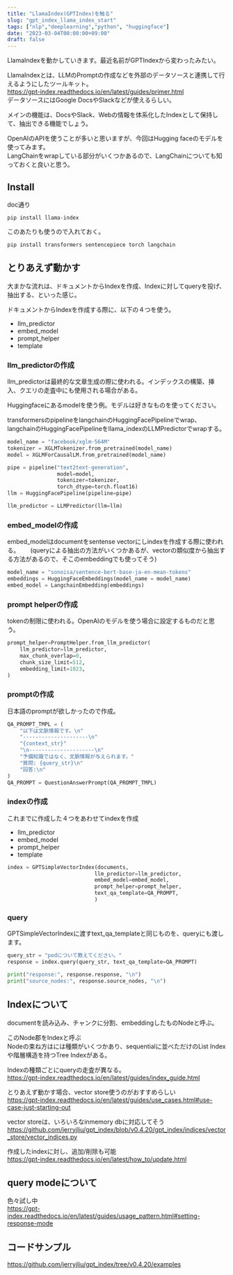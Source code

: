 ```yaml
---
title: "LlamaIndex(GPTIndex)を触る"
slug: "gpt_index_llama_index_start"
tags: ["nlp","deeplearning","python", "huggingface"]
date: "2023-03-04T00:00:00+09:00"
draft: false
---
```


LlamaIndexを動かしていきます。最近名前がGPTIndexから変わったみたい。

LlamaIndexとは、LLMのPromptの作成などを外部のデータソースと連携して行えるようにしたツールキット。  
https://gpt-index.readthedocs.io/en/latest/guides/primer.html  
データソースにはGoogle DocsやSlackなどが使えるらしい。

メインの機能は、DocsやSlack、Webの情報を体系化したIndexとして保持して、抽出できる機能でしょう。

OpenAIのAPIを使うことが多いと思いますが、今回はHugging faceのモデルを使ってみます。  
LangChainをwrapしている部分がいくつかあるので、LangChainについても知っておくと良いと思う。

## Install
doc通り

`pip install llama-index`


このあたりも使うので入れておく。

`pip install transformers sentencepiece torch langchain`

## とりあえず動かす
大まかな流れは、ドキュメントからIndexを作成、Indexに対してqueryを投げ、抽出する、といった感じ。

ドキュメントからIndexを作成する際に、以下の４つを使う。

- llm_predictor
- embed_model
- prompt_helper
- template

### llm_predictorの作成
llm_predictorは最終的な文章生成の際に使われる。インデックスの構築、挿入、クエリの走査中にも使用される場合がある。

Huggingfaceにあるmodelを使う例。モデルは好きなものを使ってください。

transformersのpipelineをlangchainのHuggingFacePipelineでwrap、  
langchainのHuggingFacePipelineをllama_indexのLLMPredictorでwrapする。

```python
model_name = "facebook/xglm-564M"
tokenizer = XGLMTokenizer.from_pretrained(model_name)
model = XGLMForCausalLM.from_pretrained(model_name)

pipe = pipeline("text2text-generation",
                model=model,
                tokenizer=tokenizer,
                torch_dtype=torch.float16)                
llm = HuggingFacePipeline(pipeline=pipe)

llm_predictor = LLMPredictor(llm=llm)
```

### embed_modelの作成
embed_modelはdocumentをsentense vectorにしindexを作成する際に使われる。　　
(queryによる抽出の方法がいくつかあるが、vectorの類似度から抽出する方法があるので、そこのembeddingでも使ってそう)　　


```python
model_name = "sonoisa/sentence-bert-base-ja-en-mean-tokens"
embeddings = HuggingFaceEmbeddings(model_name = model_name)
embed_model = LangchainEmbedding(embeddings)
```

### prompt helperの作成
tokenの制限に使われる。OpenAIのモデルを使う場合に設定するものだと思う。

```python
prompt_helper=PromptHelper.from_llm_predictor(
    llm_predictor=llm_predictor,
    max_chunk_overlap=0,
    chunk_size_limit=512,
    embedding_limit=1023,
)
```


### promptの作成
日本語のpromptが欲しかったので作成。

```python
QA_PROMPT_TMPL = (
    "以下は文脈情報です。\n"
    "---------------------\n"
    "{context_str}"
    "\n---------------------\n"
    "予備知識ではなく、文脈情報が与えられます。"
    "質問: {query_str}\n"
    "回答:\n"
)
QA_PROMPT = QuestionAnswerPrompt(QA_PROMPT_TMPL)
```

### indexの作成
これまでに作成した４つをあわせてindexを作成

- llm_predictor
- embed_model
- prompt_helper
- template

```python
index = GPTSimpleVectorIndex(documents, 
                            llm_predictor=llm_predictor,
                            embed_model=embed_model,
                            prompt_helper=prompt_helper,
                            text_qa_template=QA_PROMPT,
                            )
```

### query
GPTSimpleVectorIndexに渡すtext_qa_templateと同じものを、queryにも渡します。

```python
query_str = "podについて教えてください。"
response = index.query(query_str, text_qa_template=QA_PROMPT)

print("response:", response.response, "\n")
print("source_nodes:", response.source_nodes, "\n")
```


## Indexについて
documentを読み込み、チャンクに分割、embeddingしたものNodeと呼ぶ。  

このNode郡をIndexと呼ぶ  
Nodeの束ね方はには種類がいくつかあり、sequentialに並べただけのList Indexや階層構造を持つTree Indexがある。  

Indexの種類ごとにqueryの走査が異なる。  
https://gpt-index.readthedocs.io/en/latest/guides/index_guide.html

とりあえず動かす場合、vector store使うのがおすすめらしい  
https://gpt-index.readthedocs.io/en/latest/guides/use_cases.html#use-case-just-starting-out

vector storeは、いろいろなinmemory dbに対応してそう  
https://github.com/jerryjliu/gpt_index/blob/v0.4.20/gpt_index/indices/vector_store/vector_indices.py



作成したindexに対し、追加/削除も可能  
https://gpt-index.readthedocs.io/en/latest/how_to/update.html


## query modeについて
色々試し中  
https://gpt-index.readthedocs.io/en/latest/guides/usage_pattern.html#setting-response-mode



## コードサンプル
https://github.com/jerryjliu/gpt_index/tree/v0.4.20/examples